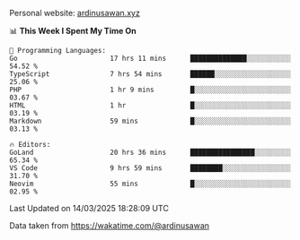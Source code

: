 Personal website: [ardinusawan.xyz](https://ardinusawan.xyz)

<!--START_SECTION:waka-->
📊 **This Week I Spent My Time On** 

```text
💬 Programming Languages: 
Go                       17 hrs 11 mins      ██████████████░░░░░░░░░░░   54.52 % 
TypeScript               7 hrs 54 mins       ██████░░░░░░░░░░░░░░░░░░░   25.06 % 
PHP                      1 hr 9 mins         █░░░░░░░░░░░░░░░░░░░░░░░░   03.67 % 
HTML                     1 hr                █░░░░░░░░░░░░░░░░░░░░░░░░   03.19 % 
Markdown                 59 mins             █░░░░░░░░░░░░░░░░░░░░░░░░   03.13 % 

🔥 Editors: 
GoLand                   20 hrs 36 mins      ████████████████░░░░░░░░░   65.34 % 
VS Code                  9 hrs 59 mins       ████████░░░░░░░░░░░░░░░░░   31.70 % 
Neovim                   55 mins             █░░░░░░░░░░░░░░░░░░░░░░░░   02.95 % 
```


 Last Updated on 14/03/2025 18:28:09 UTC
<!--END_SECTION:waka-->
Data taken from https://wakatime.com/@ardinusawan
